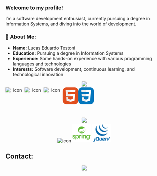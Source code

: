 ### Welcome to my profile!  

 I’m a software development enthusiast, currently pursuing a degree in Information Systems, and diving into the world of development.

 
  <h3>🚀 About Me:</h3>

- **Name:** Lucas Eduardo Testoni
- **Education:** Pursuing a degree in Information Systems
- **Experience:** Some hands-on experience with various programming languages and technologies
- **Interests:** Software development, continuous learning, and technological innovation

<div align="center" style="text-align: center;">
 <img src="https://readme-typing-svg.herokuapp.com/?font=Righteous&size=35&color=FFFF00&center=true&vCenter=true&width=600&height=70&duration=4000&lines=Linguagens+utilizadas;+Languagens+and+tolls" />
</div>

<div align="center" style="display: flex; align-items: flex-start;">
 <img  src="https://techstack-generator.vercel.app/java-icon.svg" alt="icon" width="61" height="80" />
 <img  src="https://techstack-generator.vercel.app/js-icon.svg" alt="icon" width="61" height="61" />
 <img src="https://techstack-generator.vercel.app/nginx-icon.svg" alt="icon" width="61" height="61" />
 <img style= "margin-right: 14;" src="https://github.com/tandpfun/skill-icons/blob/main/icons/HTML.svg" alt="icon" width="50" height="54" />
 <img src="https://github.com/tandpfun/skill-icons/blob/main/icons/CSS.svg" alt="icon" width="50" height="54" /> 
</div>

<br>

<div align="center"">
 <img src="https://readme-typing-svg.herokuapp.com?font=Righteous&weight=500&pause=1000&color=F78B15&background=FFFFFF00&center=true&repeat=false&random=true&width=435&lines=Database+and+technolgies" />
</div>

<div align="center" style="text-align: center;">
 <img src="https://techstack-generator.vercel.app/mysql-icon.svg" alt="icon" width="61" height="61" />
  <img alt="Spring" height="60" width="60" src="https://raw.githubusercontent.com/devicons/devicon/master/icons/spring/spring-original-wordmark.svg"/>
  <img alt="jQuery" height="60" width="60" 
    src="https://github.com/devicons/devicon/blob/master/icons/jquery/jquery-plain-wordmark.svg"/>
</div>


## Contact:
  <div align="center">
  <a href="https://www.linkedin.com/in/lucas-eduardo-t-807a271a1/" target="_blank"><img src="https://img.shields.io/badge/-LinkedIn-%230077B5?style=for-the-badge&logo=linkedin&logoColor=white" target="_blank"></a> 

